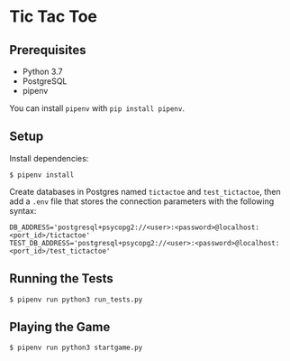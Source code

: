 # Tic Tac Toe

## Prerequisites

* Python 3.7
* PostgreSQL
* pipenv

You can install `pipenv` with `pip install pipenv`.

## Setup

Install dependencies:

```
$ pipenv install
```

Create databases in Postgres named `tictactoe` and `test_tictactoe`, then add a `.env` file that stores the connection parameters with the following syntax:

```
DB_ADDRESS='postgresql+psycopg2://<user>:<password>@localhost:<port_id>/tictactoe'
TEST_DB_ADDRESS='postgresql+psycopg2://<user>:<password>@localhost:<port_id>/test_tictactoe'
```

## Running the Tests

```
$ pipenv run python3 run_tests.py
```

## Playing the Game

```
$ pipenv run python3 startgame.py
```
